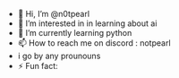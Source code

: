 - 👋 Hi, I’m @n0tpearl
- 👀 I’m interested in in learning about ai 
- 🌱 I’m currently learning python
- 📫 How to reach me on discord : notpearl
- i go by any prounouns
- ⚡ Fun fact: 

<!---
n0tpearl/n0tpearl is a ✨ special ✨ repository because its `README.md` (this file) appears on your GitHub profile.
You can click the Preview link to take a look at your changes.
--->
